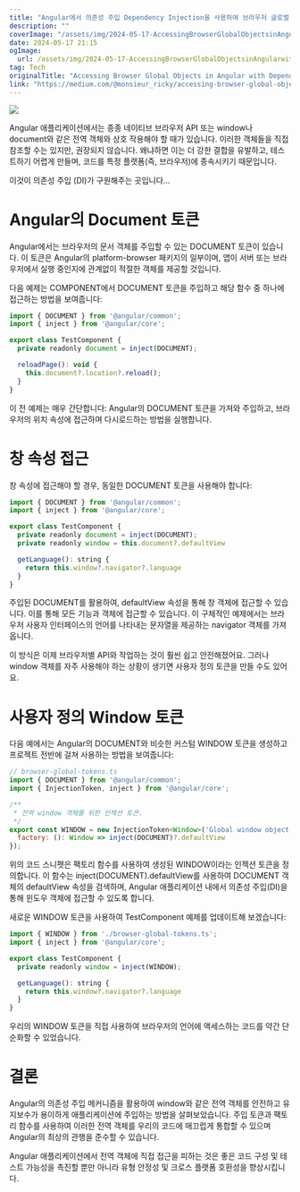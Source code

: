 ```yaml
---
title: "Angular에서 의존성 주입 Dependency Injection을 사용하여 브라우저 글로벌 객체에 접근하기"
description: ""
coverImage: "/assets/img/2024-05-17-AccessingBrowserGlobalObjectsinAngularwithDependencyInjection_0.png"
date: 2024-05-17 21:15
ogImage: 
  url: /assets/img/2024-05-17-AccessingBrowserGlobalObjectsinAngularwithDependencyInjection_0.png
tag: Tech
originalTitle: "Accessing Browser Global Objects in Angular with Dependency Injection"
link: "https://medium.com/@monsieur_ricky/accessing-browser-global-objects-in-angular-with-dependency-injection-3ebc9d764e84"
---
```



<img src="/assets/img/2024-05-17-AccessingBrowserGlobalObjectsinAngularwithDependencyInjection_0.png" />

Angular 애플리케이션에서는 종종 네이티브 브라우저 API 또는 window나 document와 같은 전역 객체와 상호 작용해야 할 때가 있습니다. 이러한 객체들을 직접 참조할 수는 있지만, 권장되지 않습니다. 왜냐하면 이는 더 강한 결합을 유발하고, 테스트하기 어렵게 만들며, 코드를 특정 플랫폼(즉, 브라우저)에 종속시키기 때문입니다.

이것이 의존성 주입 (DI)가 구원해주는 곳입니다...

# Angular의 Document 토큰

<div class="content-ad"></div>

Angular에서는 브라우저의 문서 객체를 주입할 수 있는 DOCUMENT 토큰이 있습니다. 이 토큰은 Angular의 platform-browser 패키지의 일부이며, 앱이 서버 또는 브라우저에서 실행 중인지에 관계없이 적절한 객체를 제공할 것입니다.

다음 예제는 COMPONENT에서 DOCUMENT 토큰을 주입하고 해당 함수 중 하나에 접근하는 방법을 보여줍니다:

```js
import { DOCUMENT } from '@angular/common';
import { inject } from '@angular/core';

export class TestComponent {
  private readonly document = inject(DOCUMENT);

  reloadPage(): void {
    this.document?.location?.reload();
  }
}
```

이 전 예제는 매우 간단합니다: Angular의 DOCUMENT 토큰을 가져와 주입하고, 브라우저의 위치 속성에 접근하며 다시로드하는 방법을 실행합니다.

<div class="content-ad"></div>

# 창 속성 접근

창 속성에 접근해야 할 경우, 동일한 DOCUMENT 토큰을 사용해야 합니다:

```js
import { DOCUMENT } from '@angular/common';
import { inject } from '@angular/core';

export class TestComponent {
  private readonly document = inject(DOCUMENT);
  private readonly window = this.document?.defaultView

  getLanguage(): string {
    return this.window?.navigator?.language
  }
}
```

주입된 DOCUMENT를 활용하여, defaultView 속성을 통해 창 객체에 접근할 수 있습니다. 이를 통해 모든 기능과 객체에 접근할 수 있습니다. 이 구체적인 예제에서는 브라우저 사용자 인터페이스의 언어를 나타내는 문자열을 제공하는 navigator 객체를 가져옵니다.

<div class="content-ad"></div>

이 방식은 이제 브라우저별 API와 작업하는 것이 훨씬 쉽고 안전해졌어요. 그러나 window 객체를 자주 사용해야 하는 상황이 생기면 사용자 정의 토큰을 만들 수도 있어요.

# 사용자 정의 Window 토큰

다음 예에서는 Angular의 DOCUMENT와 비슷한 커스텀 WINDOW 토큰을 생성하고 프로젝트 전반에 걸쳐 사용하는 방법을 보여줍니다:

```js
// browser-global-tokens.ts
import { DOCUMENT } from '@angular/common';
import { InjectionToken, inject } from '@angular/core';

/**
 * 전역 window 객체를 위한 인젝션 토큰.
 */
export const WINDOW = new InjectionToken<Window>('Global window object', {
  factory: (): Window => inject(DOCUMENT)?.defaultView
});
```

<div class="content-ad"></div>

위의 코드 스니펫은 팩토리 함수를 사용하여 생성된 WINDOW이라는 인젝션 토큰을 정의합니다. 이 함수는 inject(DOCUMENT).defaultView를 사용하여 DOCUMENT 객체의 defaultView 속성을 검색하며, Angular 애플리케이션 내에서 의존성 주입(DI)을 통해 윈도우 객체에 접근할 수 있도록 합니다.

새로운 WINDOW 토큰을 사용하여 TestComponent 예제를 업데이트해 보겠습니다:

```js
import { WINDOW } from './browser-global-tokens.ts';
import { inject } from '@angular/core';

export class TestComponent {
  private readonly window = inject(WINDOW);

  getLanguage(): string {
    return this.window?.navigator?.language
  }
}
```

우리의 WINDOW 토큰을 직접 사용하여 브라우저의 언어에 액세스하는 코드를 약간 단순화할 수 있었습니다.

<div class="content-ad"></div>

# 결론

Angular의 의존성 주입 메커니즘을 활용하여 window와 같은 전역 객체를 안전하고 유지보수가 용이하게 애플리케이션에 주입하는 방법을 살펴보았습니다. 주입 토큰과 팩토리 함수를 사용하여 이러한 전역 객체를 우리의 코드에 매끄럽게 통합할 수 있으며 Angular의 최상의 관행을 준수할 수 있습니다.

Angular 애플리케이션에서 전역 객체에 직접 접근을 피하는 것은 좋은 코드 구성 및 테스트 가능성을 촉진할 뿐만 아니라 유형 안정성 및 크로스 플랫폼 호환성을 향상시킵니다.